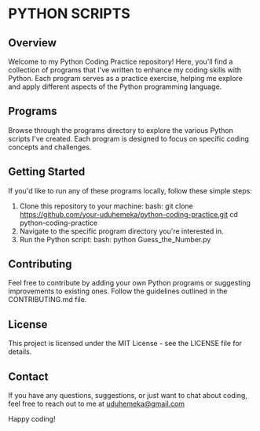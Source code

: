 # PYTHON SCRIPTS

## Overview
Welcome to my Python Coding Practice repository! Here, you'll find a collection of programs that I've written to enhance my coding skills with Python. Each program serves as a practice exercise, helping me explore and apply different aspects of the Python programming language.

## Programs
Browse through the programs directory to explore the various Python scripts I've created. Each program is designed to focus on specific coding concepts and challenges.

## Getting Started
If you'd like to run any of these programs locally, follow these simple steps:
1. Clone this repository to your machine:
    bash: git clone https://github.com/your-uduhemeka/python-coding-practice.git
    cd python-coding-practice
2. Navigate to the specific program directory you're interested in.
3. Run the Python script:
    bash: python Guess_the_Number.py

## Contributing
Feel free to contribute by adding your own Python programs or suggesting improvements to existing ones. Follow the guidelines outlined in the CONTRIBUTING.md file.

## License
This project is licensed under the MIT License - see the LICENSE file for details.

## Contact
If you have any questions, suggestions, or just want to chat about coding, feel free to reach out to me at uduhemeka@gmail.com

Happy coding!
